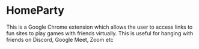 # HomeParty
This is a Google Chrome extension which allows the user to access links to fun sites to play games with friends virtually. This is useful for hanging with friends on Discord, Google Meet, Zoom etc
